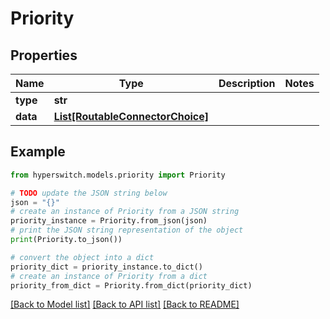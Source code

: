 # Priority


## Properties

Name | Type | Description | Notes
------------ | ------------- | ------------- | -------------
**type** | **str** |  | 
**data** | [**List[RoutableConnectorChoice]**](RoutableConnectorChoice.md) |  | 

## Example

```python
from hyperswitch.models.priority import Priority

# TODO update the JSON string below
json = "{}"
# create an instance of Priority from a JSON string
priority_instance = Priority.from_json(json)
# print the JSON string representation of the object
print(Priority.to_json())

# convert the object into a dict
priority_dict = priority_instance.to_dict()
# create an instance of Priority from a dict
priority_from_dict = Priority.from_dict(priority_dict)
```
[[Back to Model list]](../README.md#documentation-for-models) [[Back to API list]](../README.md#documentation-for-api-endpoints) [[Back to README]](../README.md)



